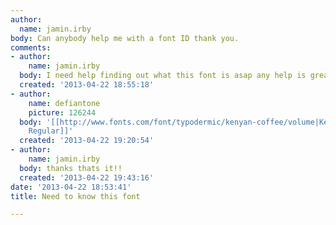 ```yaml
---
author:
  name: jamin.irby
body: Can anybody help me with a font ID thank you.
comments:
- author:
    name: jamin.irby
  body: I need help finding out what this font is asap any help is greatly appreciated!
  created: '2013-04-22 18:55:18'
- author:
    name: defiantone
    picture: 126244
  body: '[[http://www.fonts.com/font/typodermic/kenyan-coffee/volume|Kenyan Coffee
    Regular]]'
  created: '2013-04-22 19:20:54'
- author:
    name: jamin.irby
  body: thanks thats it!!
  created: '2013-04-22 19:43:16'
date: '2013-04-22 18:53:41'
title: Need to know this font

---
```

